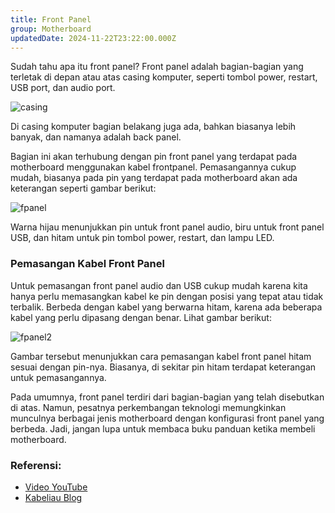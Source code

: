 ```yaml
---
title: Front Panel
group: Motherboard
updatedDate: 2024-11-22T23:22:00.000Z
---
```

Sudah tahu apa itu front panel? Front panel adalah bagian-bagian yang terletak di depan atau atas casing komputer, seperti tombol power, restart, USB port, dan audio port.

![casing](https://box.andka.my.id/casing.png)

Di casing komputer bagian belakang juga ada, bahkan biasanya lebih banyak, dan namanya adalah back panel.

Bagian ini akan terhubung dengan pin front panel yang terdapat pada motherboard menggunakan kabel frontpanel. Pemasangannya cukup mudah, biasanya pada pin yang terdapat pada motherboard akan ada keterangan seperti gambar berikut:

![fpanel](https://box.andka.my.id/frontpanel.png)

Warna hijau menunjukkan pin untuk front panel audio, biru untuk front panel USB, dan hitam untuk pin tombol power, restart, dan lampu LED.

### Pemasangan Kabel Front Panel
Untuk pemasangan front panel audio dan USB cukup mudah karena kita hanya perlu memasangkan kabel ke pin dengan posisi yang tepat atau tidak terbalik. Berbeda dengan kabel yang berwarna hitam, karena ada beberapa kabel yang perlu dipasang dengan benar. Lihat gambar berikut:

![fpanel2](https://box.andka.my.id/fp.png)

Gambar tersebut menunjukkan cara pemasangan kabel front panel hitam sesuai dengan pin-nya. Biasanya, di sekitar pin hitam terdapat keterangan untuk pemasangannya.

Pada umumnya, front panel terdiri dari bagian-bagian yang telah disebutkan di atas. Namun, pesatnya perkembangan teknologi memungkinkan munculnya berbagai jenis motherboard dengan konfigurasi front panel yang berbeda. Jadi, jangan lupa untuk membaca buku panduan ketika membeli motherboard.

### Referensi:
- [Video YouTube](https://www.youtube.com/watch?v=q16Y8uydYdU)
- [Kabeliau Blog](https://kabeliau.blogspot.com/2020/05/pengertian-dan-fungsi-kabel-front-panel.html)
